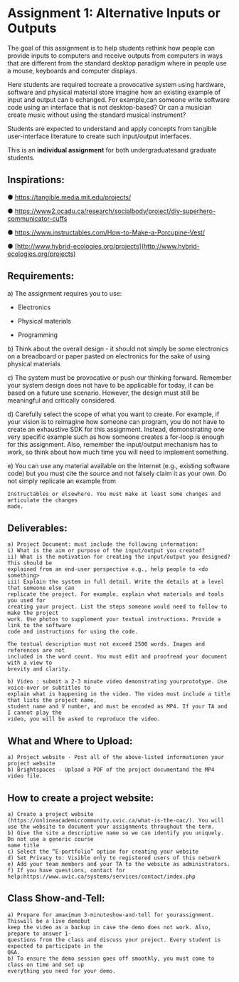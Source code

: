 # Assignment 1: Alternative Inputs or Outputs

The goal of this assignment is to help students rethink how people can provide inputs to computers and
receive outputs from computers in ways that are different from the standard desktop paradigm where in
people use a mouse, keyboards and computer displays.

Here students are required tocreate a provocative system using hardware, software and physical
material store imagine how an existing example of input and output can b echanged. For example,can
someone write software code using an interface that is not desktop-based? Or can a musician create
music without using the standard musical instrument?

Students are expected to understand and apply concepts from tangible user-interface literature to create
such input/output interfaces.

This is an **individual assignment** for both undergraduatesand graduate students.

## Inspirations:
● https://tangible.media.mit.edu/projects/

● https://www2.ocadu.ca/research/socialbody/project/diy-superhero-communicator-cuffs

● https://www.instructables.com/How-to-Make-a-Porcupine-Vest/

● [http://www.hybrid-ecologies.org/projects](http://www.hybrid-ecologies.org/projects)

## Requirements:
a) The assignment requires you to use:

- Electronics

- Physical materials

- Programming

b) Think about the overall design - it should not simply be some electronics on a breadboard or
paper pasted on electronics for the sake of using physical materials

c) The system must be provocative or push our thinking forward. Remember your system design
does not have to be applicable for today, it can be based on a future use scenario. However, the
design must still be meaningful and critically considered.

d) Carefully select the scope of what you want to create. For example, if your vision is to reimagine
how someone can program, you do not have to create an exhaustive SDK for this assignment.
Instead, demonstrating one very specific example such as how someone creates a for-loop is
enough for this assignment. Also, remember the input/output mechanism has to work, so think
about how much time you will need to implement something.

e) You can use any material available on the Internet (e.g., existing software code) but you must
cite the source and not falsely claim it as your own. Do not simply replicate an example from


```
Instructables or elsewhere. You must make at least some changes and articulate the changes
made.
```
## Deliverables:

```
a) Project Document: must include the following information:
i) What is the aim or purpose of the input/output you created?
ii) What is the motivation for creating the input/output you designed? This should be
explained from an end-user perspective e.g., help people to <do something>
iii) Explain the system in full detail. Write the details at a level that someone else can
replicate the project. For example, explain what materials and tools you used for
creating your project. List the steps someone would need to follow to make the project
work. Use photos to supplement your textual instructions. Provide a link to the software
code and instructions for using the code.
```
```
The textual description must not exceed 2500 words. Images and references are not
included in the word count. You must edit and proofread your document with a view to
brevity and clarity.
```
```
b) Video : submit a 2-3 minute video demonstrating yourprototype. Use voice-over or subtitles to
explain what is happening in the video. The video must include a title that lists the project name,
student name and V number, and must be encoded as MP4. If your TA and I cannot play the
video, you will be asked to reproduce the video.
```
## What and Where to Upload:

```
a) Project website - Post all of the above-listed informationon your project website
b) Brightspaces - Upload a PDF of the project documentand the MP4 video file.
```
## How to create a project website:

```
a) Create a project website (https://onlineacademiccommunity.uvic.ca/what-is-the-oac/). You will
use the website to document your assignments throughout the term.
b) Give the site a descriptive name so we can identify you uniquely. Do not use a generic course
name title
c) Select the “E-portfolio” option for creating your website
d) Set Privacy to: Visible only to registered users of this network
e) Add your team members and your TA to the website as administrators.
f) If you have questions, contact for help:https://www.uvic.ca/systems/services/contact/index.php
```

## Class Show-and-Tell:

```
a) Prepare for amaximum 3-minuteshow-and-tell for yourassignment. Thiswill be a live demobut
keep the video as a backup in case the demo does not work. Also, prepare to answer 1-
questions from the class and discuss your project. Every student is expected to participate in the
Q&A.
b) To ensure the demo session goes off smoothly, you must come to class on time and set up
everything you need for your demo.
```
